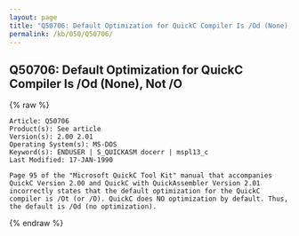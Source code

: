 ```yaml
---
layout: page
title: "Q50706: Default Optimization for QuickC Compiler Is /Od (None), Not /O"
permalink: /kb/050/Q50706/
---
```


## Q50706: Default Optimization for QuickC Compiler Is /Od (None), Not /O

{% raw %}

	Article: Q50706
	Product(s): See article
	Version(s): 2.00 2.01
	Operating System(s): MS-DOS
	Keyword(s): ENDUSER | S_QUICKASM docerr | mspl13_c
	Last Modified: 17-JAN-1990
	
	Page 95 of the "Microsoft QuickC Tool Kit" manual that accompanies
	QuickC Version 2.00 and QuickC with QuickAssembler Version 2.01
	incorrectly states that the default optimization for the QuickC
	compiler is /Ot (or /O). QuickC does NO optimization by default. Thus,
	the default is /Od (no optimization).

{% endraw %}
